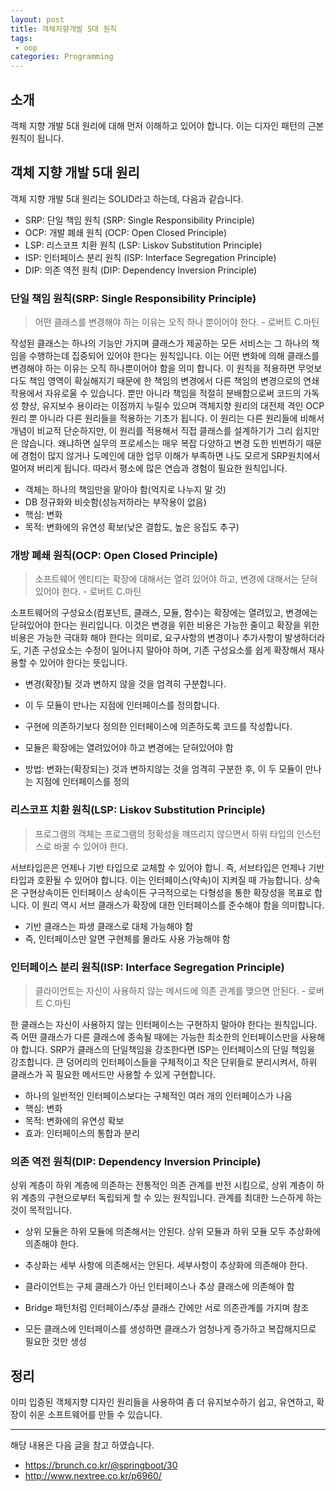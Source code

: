 ```yaml
---
layout: post
title: 객체지향개발 5대 원칙 
tags:
 - oop
categories: Programming
---
```


## 소개
객체 지향 개발 5대 원리에 대해 먼저 이해하고 있어야 합니다. 이는 디자인 패턴의 근본 원칙이 됩니다.


## 객체 지향 개발 5대 원리
객체 지향 개발 5대 원리는 SOLID라고 하는데, 다음과 같습니다. 
- SRP: 단일 책임 원칙 (SRP: Single Responsibility Principle)
- OCP: 개발 폐쇄 원칙 (OCP: Open Closed Principle)
- LSP: 리스코프 치환 원칙 (LSP: Liskov Substitution Principle)
- ISP: 인터페이스 분리 원칙 (ISP: Interface Segregation Principle)
- DIP: 의존 역전 원칙 (DIP: Dependency Inversion Principle)

### 단일 책임 원칙(SRP: Single Responsibility Principle)
> 어떤 클래스를 변경해야 하는 이유는 오직 하나 뿐이어야 한다. - 로버트 C.마틴

작성된 클래스는 하나의 기능만 가지며 클래스가 제공하는 모든 서비스는 그 하나의 책임을 수행하는데 집중되어 있어야 한다는 원칙입니다. 이는 어떤 변화에 의해 클래스를 변경해야 하는 이유는 오직 하나뿐이어야 함을 의미 합니다. 이 원칙을 적용하면 무엇보다도 책임 영역이 확실해지기 때문에 한 책임의 변경에서 다른 책임의 변경으로의 연쇄작용에서 자유로울 수 있습니다. 뿐만 아니라 책임을 적절히 분배함으로써 코드의 가독성 향상, 유지보수 용이라는 이점까지 누릴수 있으며 객체지향 원리의 대전제 격인 OCP원리 뿐 아니라 다른 원리들을 적용하는 기초가 됩니다. 이 원리는 다른 원리들에 비해서 개념이 비교적 단순하지만, 이 원리를 적용해서 직접 클래스를 설계하기가 그리 쉽지만은 않습니다. 왜냐하면 실무의 프로세스는 매우 복잡 다양하고 변경 도한 빈번하기 때문에 경험이 많지 않거나 도메인에 대한 업무 이해가 부족하면 나도 모르게 SRP원치에서 멀어져 버리게 됩니다. 따라서 평소에 많은 연습과 경험이 필요한 원칙입니다. 

- 객체는 하나의 책임만을 맡아야 함(억지로 나누지 말 것)
- DB 정규화와 비슷함(성능저하라는 부작용이 없음)
- 핵심: 변화
- 목적: 변화에의 유연성 확보(낮은 결합도, 높은 응집도 추구)

### 개방 폐쇄 원칙(OCP: Open Closed Principle)
> 소프트웨어 엔티티는 확장에 대해서는 열려 있어야 하고, 변경에 대해서는 닫혀 있어야 한다. - 로버트 C.마틴    

소프트웨어의 구성요소(컴포넌트, 클래스, 모듈, 함수)는 확장에는 열려있고, 변경에는 닫혀있어야 한다는 원리입니다. 이것은 변경을 위한 비용은 가능한 줄이고 확장을 위한 비용은 가능한 극대화 해야 한다는 의미로, 요구사항의 변경이나 추가사항이 발생하더라도, 기존 구성요소는 수정이 일어나지 말아야 하며, 기존 구성요소를 쉽게 확장해서 재사용할 수 있어야 한다는 뜻입니다. 

- 변경(확장)될 것과 변하지 않을 것을 엄격히 구분합니다.
- 이 두 모듈이 만나는 지점에 인터페이스를 정의합니다.
- 구현에 의존하기보다 정의한 인터페이스에 의존하도록 코드를 작성합니다.

- 모듈은 확장에는 열려있어야 하고 변경에는 닫혀있어야 함
- 방법: 변화는(확장되는) 것과 변하지않는 것을 엄격히 구분한 후, 이 두 모듈이 만나는 지점에 인터페이스를 정의

### 리스코프 치환 원칙(LSP: Liskov Substitution Principle)
> 프로그램의 객체는 프로그램의 정확성을 꺠뜨리지 않으면서 하위 타입의 인스턴스로 바꿀 수 있어야 한다.

서브타입은은 언제나 기반 타입으로 교체할 수 있어야 합니. 즉, 서브타입은 언제나 기반타입과 호환될 수 있어야 합니다. 이는 인터페이스(약속)이 지켜질 때 가능합니다. 상속은 구현상속이든 인터페이스 상속이든 구극적으로는 다형성을 통한 확장성을 목표로 합니다. 이 원리 역시 서브 클래스가 확장에 대한 인터페이스를 준수해야 함을 의미합니다. 

- 기반 클래스는 파생 클래스로 대체 가능해야 함
- 즉, 인터페이스만 알면 구현체를 몰라도 사용 가능해야 함

### 인터페이스 분리 원칙(ISP: Interface Segregation Principle)
> 클라이언트는 자신이 사용하지 않는 메서드에 의존 관계를 맺으면 안된다. - 로버트 C.마틴

한 클래스는 자신이 사용하지 않는 인터페이스는 구현하지 말아야 한다는 원칙입니다. 즉 어떤 클래스가 다른 클래스에 종속될 때에는 가능한 최소한의 인터페이스만을 사용해야 합니다. SRP가 클래스의 단일책임을 강조한다면 ISP는 인터페이스의 단일 책임을 강조합니다. 큰 덩어리의 인터페이스들을 구체적이고 작은 단위들로 분리시켜서, 하위 클래스가 꼭 필요한 메서드만 사용할 수 있게 구현합니다.
	
- 하나의 일반적인 인터페이스보다는 구체적인 여러 개의 인터페이스가 나음
- 핵심: 변화
- 목적: 변화에의 유연성 확보
- 효과: 인터페이스의 통합과 분리

### 의존 역전 원칙(DIP: Dependency Inversion Principle)
상위 계층이 하위 계층에 의존하는 전통적인 의존 관계를 반전 시킴으로, 상위 계층이 하위 계층의 구현으로부터 독립되게 할 수 있는 원칙입니다. 관계를 최대한 느슨하게 하는 것이 목적입니다.

- 상위 모듈은 하위 모듈에 의존해서는 안된다. 상위 모듈과 하위 모듈 모두 추상화에 의존해야 한다. 
- 추상화는 세부 사항에 의존해서는 안된다. 세부사항이 추상화에 의존해야 한다.

- 클라이언트는 구체 클래스가 아닌 인터페이스나 추상 클래스에 의존해야 함
- Bridge 패턴처럼 인터페이스/추상 클래스 간에만 서로 의존관계를 가지며 참조
- 모든 클래스에 인터페이스를 생성하면 클래스가 엄청나게 증가하고 복잡해지므로 필요한 것만 생성

## 정리
이미 입증된 객체지향 디자인 원리들을 사용하여 좀 더 유지보수하기 쉽고, 유연하고, 확장이 쉬운 소프트웨어를 만들 수 있습니다. 



----
해당 내용은 다음 글을 참고 하였습니다.
- https://brunch.co.kr/@springboot/30
- http://www.nextree.co.kr/p6960/